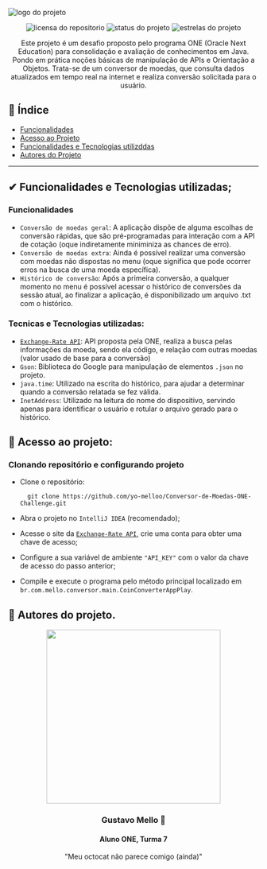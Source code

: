 ![logo do projeto](https://github.com/user-attachments/assets/e07f7d1b-05de-4d3c-9a79-fa831f723680)

<div align="center">

![licensa do repositorio](https://img.shields.io/badge/LICENSA-MIT-blue)
![status do projeto](https://img.shields.io/badge/STATUS-EM%20DESENVOLVIMENTO-GREEN)
![estrelas do projeto](https://img.shields.io/github/stars/yo-melloo?style=social)

Este projeto é um desafio proposto pelo programa ONE (Oracle Next Education) para consolidação e avaliação de conhecimentos em Java. Pondo em prática noções básicas de manipulação de APIs e Orientação a Objetos. Trata-se de um conversor de moedas, que consulta dados atualizados em tempo real na internet e realiza conversão solicitada para o usuário.

</div>

## 📍 Índice

* [Funcionalidades](#Funcionalidades)
* [Acesso ao Projeto](#Acesso-ao-projeto)
* [Funcionalidades e Tecnologias utilizddas](#Funcionalidades-e-Tecnologias-utilizadas)
* [Autores do Projeto](#Autores-do-projeto)

***

## ✔︎ Funcionalidades e Tecnologias utilizadas;
### Funcionalidades
- `Conversão de moedas geral`: A aplicação dispõe de alguma escolhas de conversão rápidas, que são pré-programadas para interação com a API de cotação (oque indiretamente miniminiza as chances de erro).
- `Conversão de moedas extra`: Ainda é possível realizar uma conversão com moedas não dispostas no menu (oque significa que pode ocorrer erros na busca de uma moeda específica).
- `Histórico de conversão`: Após a primeira conversão, a qualquer momento no menu é possível acessar o histórico de conversões da sessão atual, ao finalizar a aplicação, é disponibilizado um arquivo .txt com o histórico.

### Tecnicas e Tecnologias utilizadas:
- [`Exchange-Rate API`](https://app.exchangerate-api.com/sign-up): API proposta pela ONE, realiza a busca pelas informações da moeda, sendo ela código, e relação com outras moedas (valor usado de base para a conversão)
- `Gson`: Biblioteca do Google para manipulação de elementos `.json` no projeto.
- `java.time`: Utilizado na escrita do histórico, para ajudar a determinar quando a conversão relatada se fez válida.
- `InetAddress`: Utilizado na leitura do nome do dispositivo, servindo apenas para identificar o usuário e rotular o arquivo gerado para o histórico.

## 📂 Acesso ao projeto:
### Clonando repositório e configurando projeto

* Clone o repositório:

  ```
    git clone https://github.com/yo-melloo/Conversor-de-Moedas-ONE-Challenge.git
  ```
* Abra o projeto no `IntelliJ IDEA` (recomendado);
* Acesse o site da [`Exchange-Rate API`](https://app.exchangerate-api.com/sign-up), crie uma conta para obter uma chave de acesso;
* Configure a sua variável de ambiente `"API_KEY"` com o valor da chave de acesso do passo anterior;
* Compile e execute o programa pelo método principal localizado em `br.com.mello.conversor.main.CoinConverterAppPlay`.

## 👤 Autores do projeto.

<div align="center">

<img src="https://github.com/user-attachments/assets/7c6bd326-3334-44f6-8817-bd187423012b" height="350"></img>

### Gustavo Mello 🍫
#### Aluno ONE, Turma 7
"Meu octocat não parece comigo (ainda)"

</div>
